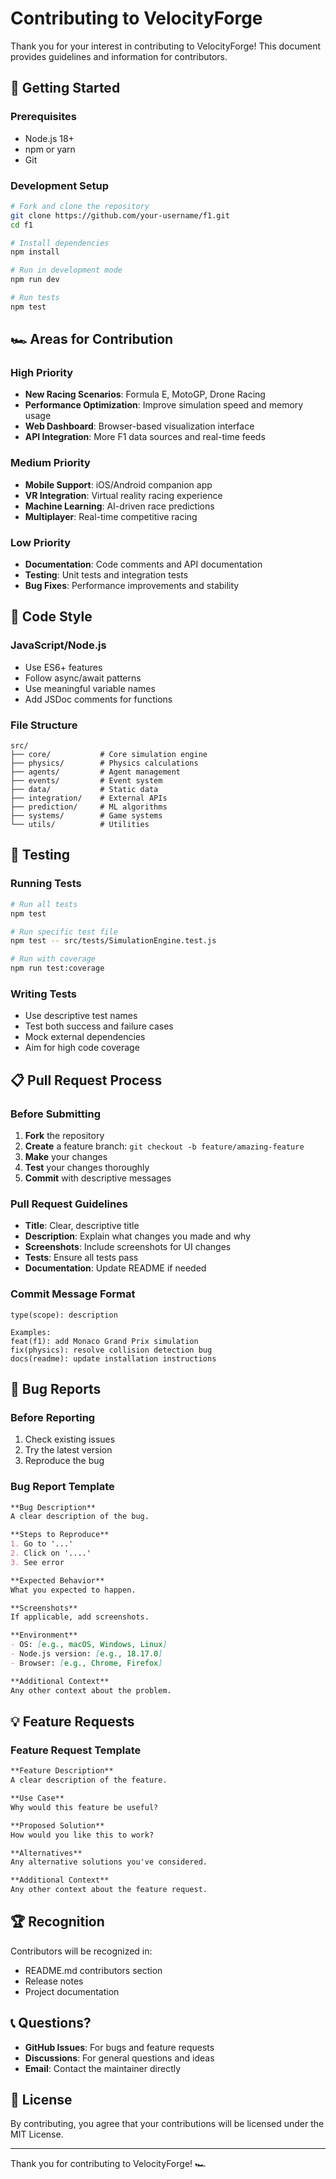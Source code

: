 # Contributing to VelocityForge

Thank you for your interest in contributing to VelocityForge! This document provides guidelines and information for contributors.

## 🚀 Getting Started

### Prerequisites
- Node.js 18+
- npm or yarn
- Git

### Development Setup

```bash
# Fork and clone the repository
git clone https://github.com/your-username/f1.git
cd f1

# Install dependencies
npm install

# Run in development mode
npm run dev

# Run tests
npm test
```

## 🏎️ Areas for Contribution

### High Priority
- **New Racing Scenarios**: Formula E, MotoGP, Drone Racing
- **Performance Optimization**: Improve simulation speed and memory usage
- **Web Dashboard**: Browser-based visualization interface
- **API Integration**: More F1 data sources and real-time feeds

### Medium Priority
- **Mobile Support**: iOS/Android companion app
- **VR Integration**: Virtual reality racing experience
- **Machine Learning**: AI-driven race predictions
- **Multiplayer**: Real-time competitive racing

### Low Priority
- **Documentation**: Code comments and API documentation
- **Testing**: Unit tests and integration tests
- **Bug Fixes**: Performance improvements and stability

## 📝 Code Style

### JavaScript/Node.js
- Use ES6+ features
- Follow async/await patterns
- Use meaningful variable names
- Add JSDoc comments for functions

### File Structure
```
src/
├── core/           # Core simulation engine
├── physics/        # Physics calculations
├── agents/         # Agent management
├── events/         # Event system
├── data/           # Static data
├── integration/    # External APIs
├── prediction/     # ML algorithms
├── systems/        # Game systems
└── utils/          # Utilities
```

## 🧪 Testing

### Running Tests
```bash
# Run all tests
npm test

# Run specific test file
npm test -- src/tests/SimulationEngine.test.js

# Run with coverage
npm run test:coverage
```

### Writing Tests
- Use descriptive test names
- Test both success and failure cases
- Mock external dependencies
- Aim for high code coverage

## 📋 Pull Request Process

### Before Submitting
1. **Fork** the repository
2. **Create** a feature branch: `git checkout -b feature/amazing-feature`
3. **Make** your changes
4. **Test** your changes thoroughly
5. **Commit** with descriptive messages

### Pull Request Guidelines
- **Title**: Clear, descriptive title
- **Description**: Explain what changes you made and why
- **Screenshots**: Include screenshots for UI changes
- **Tests**: Ensure all tests pass
- **Documentation**: Update README if needed

### Commit Message Format
```
type(scope): description

Examples:
feat(f1): add Monaco Grand Prix simulation
fix(physics): resolve collision detection bug
docs(readme): update installation instructions
```

## 🐛 Bug Reports

### Before Reporting
1. Check existing issues
2. Try the latest version
3. Reproduce the bug

### Bug Report Template
```markdown
**Bug Description**
A clear description of the bug.

**Steps to Reproduce**
1. Go to '...'
2. Click on '....'
3. See error

**Expected Behavior**
What you expected to happen.

**Screenshots**
If applicable, add screenshots.

**Environment**
- OS: [e.g., macOS, Windows, Linux]
- Node.js version: [e.g., 18.17.0]
- Browser: [e.g., Chrome, Firefox]

**Additional Context**
Any other context about the problem.
```

## 💡 Feature Requests

### Feature Request Template
```markdown
**Feature Description**
A clear description of the feature.

**Use Case**
Why would this feature be useful?

**Proposed Solution**
How would you like this to work?

**Alternatives**
Any alternative solutions you've considered.

**Additional Context**
Any other context about the feature request.
```

## 🏆 Recognition

Contributors will be recognized in:
- README.md contributors section
- Release notes
- Project documentation

## 📞 Questions?

- **GitHub Issues**: For bugs and feature requests
- **Discussions**: For general questions and ideas
- **Email**: Contact the maintainer directly

## 📄 License

By contributing, you agree that your contributions will be licensed under the MIT License.

---

Thank you for contributing to VelocityForge! 🏎️

